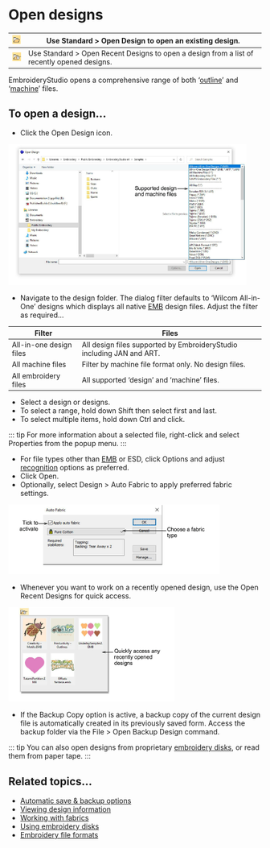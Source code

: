 # Open designs

| ![Open.png](assets/Open.png)                           | Use Standard > Open Design to open an existing design.                                      |
| ------------------------------------------------------ | ------------------------------------------------------------------------------------------- |
| ![OpenRecentDesigns.png](assets/OpenRecentDesigns.png) | Use Standard > Open Recent Designs to open a design from a list of recently opened designs. |

EmbroideryStudio opens a comprehensive range of both ‘[outline](../../glossary/glossary)’ and ‘[machine](../../glossary/glossary)’ files.

## To open a design...

- Click the Open Design icon.

![OpenDesignFileTypes.png](assets/OpenDesignFileTypes.png)

- Navigate to the design folder. The dialog filter defaults to ‘Wilcom All-in-One’ designs which displays all native [EMB](../../glossary/glossary) design files. Adjust the filter as required...

| Filter                  | Files                                                                 |
| ----------------------- | --------------------------------------------------------------------- |
| All-in-one design files | All design files supported by EmbroideryStudio including JAN and ART. |
| All machine files       | Filter by machine file format only. No design files.                  |
| All embroidery files    | All supported ‘design’ and ‘machine’ files.                           |

- Select a design or designs.
- To select a range, hold down Shift then select first and last.
- To select multiple items, hold down Ctrl and click.

::: tip
For more information about a selected file, right-click and select Properties from the popup menu.
:::

- For file types other than [EMB](../../glossary/glossary) or ESD, click Options and adjust [recognition](../../glossary/glossary#recognition) options as preferred.
- Click Open.
- Optionally, select Design > Auto Fabric to apply preferred fabric settings.

![AutoFabric.png](assets/AutoFabric.png)

- Whenever you want to work on a recently opened design, use the Open Recent Designs for quick access.

![OpenRecent.png](assets/OpenRecent.png)

- If the Backup Copy option is active, a backup copy of the current design file is automatically created in its previously saved form. Access the backup folder via the File > Open Backup Design command.

::: tip
You can also open designs from proprietary [embroidery disks](../../glossary/glossary), or read them from paper tape.
:::

## Related topics...

- [Automatic save & backup options](../../Setup/settings/Automatic_save_backup_options)
- [Viewing design information](../view/Viewing_design_information)
- [Working with fabrics](../../Digitizing/properties/Working_with_fabrics)
- [Using embroidery disks](../../Production/output/Using_embroidery_disks)
- [Embroidery file formats](Embroidery_file_formats)
